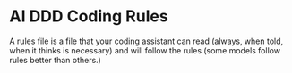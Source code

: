 # AI DDD Coding Rules

A rules file is a file that your coding assistant can read (always, when told, when it thinks is necessary) and will follow the rules (some models follow rules better than others.)